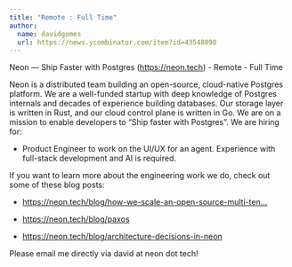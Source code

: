 ```yaml
---
title: "Remote : Full Time"
author:
  name: davidgomes
  url: https://news.ycombinator.com/item?id=43548098
---
```

Neon — Ship Faster with Postgres (<a href="https:&#x2F;&#x2F;neon.tech" rel="nofollow">https:&#x2F;&#x2F;neon.tech</a>) - Remote - Full Time

Neon is a distributed team building an open-source, cloud-native Postgres platform. We are a well-funded startup with deep knowledge of Postgres internals and decades of experience building databases. Our storage layer is written in Rust, and our cloud control plane is written in Go. We are on a mission to enable developers to “Ship faster with Postgres”. We are hiring for:

* Product Engineer to work on the UI&#x2F;UX for an agent. Experience with full-stack development and AI is required.

If you want to learn more about the engineering work we do, check out some of these blog posts:

* <a href="https:&#x2F;&#x2F;neon.tech&#x2F;blog&#x2F;how-we-scale-an-open-source-multi-tenant-storage-engine-for-postgres-written-rust" rel="nofollow">https:&#x2F;&#x2F;neon.tech&#x2F;blog&#x2F;how-we-scale-an-open-source-multi-ten...</a>

* <a href="https:&#x2F;&#x2F;neon.tech&#x2F;blog&#x2F;paxos" rel="nofollow">https:&#x2F;&#x2F;neon.tech&#x2F;blog&#x2F;paxos</a>

* <a href="https:&#x2F;&#x2F;neon.tech&#x2F;blog&#x2F;architecture-decisions-in-neon" rel="nofollow">https:&#x2F;&#x2F;neon.tech&#x2F;blog&#x2F;architecture-decisions-in-neon</a>

Please email me directly via david at neon dot tech!
<JobApplication />

